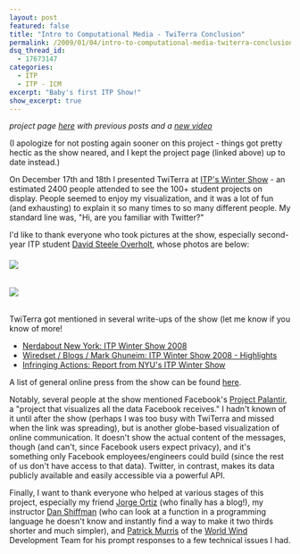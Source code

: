 ```yaml
---
layout: post
featured: false
title: "Intro to Computational Media - TwiTerra Conclusion"
permalink: /2009/01/04/intro-to-computational-media-twiterra-conclusion/
dsq_thread_id:
  - 17673147
categories:  
  - ITP
  - ITP - ICM
excerpt: "Baby's first ITP Show!"
show_excerpt: true
---
```

*project page [here][1] with previous posts and a [new video][2]*

(I apologize for not posting again sooner on this project - things got pretty hectic as the show neared, and I kept the project page (linked above) up to date instead.)

On December 17th and 18th I presented TwiTerra at [ITP's Winter Show][3] - an estimated 2400 people attended to see the 100+ student projects on display. People seemed to enjoy my visualization, and it was a lot of fun (and exhausting) to explain it so many times to so many different people. My standard line was, "Hi, are you familiar with Twitter?"

I'd like to thank everyone who took pictures at the show, especially second-year ITP student [David Steele Overholt][4], whose photos are below:

###### [<img src="http://farm4.static.flickr.com/3027/3132063946_261b294802.jpg">][5]
###### [<img src="http://farm4.static.flickr.com/3114/3132048006_2578af0357.jpg">][6]

TwiTerra got mentioned in several write-ups of the show (let me know if you know of more!

* [Nerdabout New York: ITP Winter Show 2008][7]
* [Wiredset / Blogs / Mark Ghuneim: ITP Winter Show 2008 - Highlights][8]
* [Infringing Actions: Report from NYU's ITP Winter Show][9]

A list of general online press from the show can be found [here][10].

Notably, several people at the show mentioned Facebook's [Project Palantir][11], a "project that visualizes all the data Facebook receives." I hadn't known of it until after the show (perhaps I was too busy with TwiTerra and missed when the link was spreading), but is another globe-based visualization of online communication. It doesn't show the actual content of the messages, though (and can't, since Facebook users expect privacy), and it's something only Facebook employees/engineers could build (since the rest of us don't have access to that data). Twitter, in contrast, makes its data publicly available and easily accessible via a powerful API.

Finally, I want to thank everyone who helped at various stages of this project, especially my friend [Jorge Ortiz][12] (who finally has a blog!), my instructor [Dan Shiffman][13] (who can look at a function in a programming language he doesn't know and instantly find a way to make it two thirds shorter and much simpler), and [Patrick Murris][14] of the [World Wind][15] Development Team for his prompt responses to a few technical issues I had.

 [1]: /twiterra/
 [2]: http://vimeo.com/2557642
 [3]: http://itp.nyu.edu/shows/winter2008/
 [4]: http://www.davidoverholt.com
 [5]: http://flickr.com/photos/doverholt/3132063946/in/set-72157611450040570/
 [6]: http://flickr.com/photos/doverholt/3132048006/in/set-72157611450040570/
 [7]: http://blogs.discovery.com/nerdabout_new_york/2008/12/i-have-visited.html
 [8]: http://wiredset.com/blogs/markghuneim/2008/12/itp-winter-show-2008.html
 [9]: http://infringingactions.blogspot.com/2008/12/report-from-nyus-itp-winter-show.html
 [10]: http://itp.nyu.edu/sigs/news/this-week-itp-winter-show-2008/
 [11]: http://www.facebook.com/video/video.php?v=37403547074
 [12]: http://uncountablymany.blogspot.com/
 [13]: http://learningprocessing.com/
 [14]: http://patmurris.blogspot.com/search/label/World%20Wind
 [15]: http://worldwindcentral.com/
